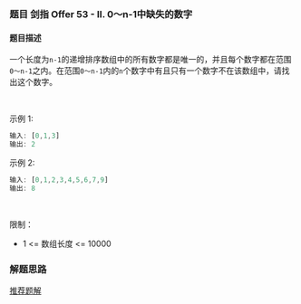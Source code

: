 ### 题目 剑指 Offer 53 - II. 0～n-1中缺失的数字
#### 题目描述
一个长度为`n-1`的递增排序数组中的所有数字都是唯一的，并且每个数字都在范围`0～n-1`之内。在范围`0～n-1`内的`n`个数字中有且只有一个数字不在该数组中，请找出这个数字。

 

示例 1:

```js
输入: [0,1,3]
输出: 2
```
示例 2:

```js
输入: [0,1,2,3,4,5,6,7,9]
输出: 8
```
 

限制：

- 1 <= 数组长度 <= 10000


### 解题思路
[推荐题解](https://leetcode-cn.com/problems/que-shi-de-shu-zi-lcof/solution/mian-shi-ti-53-ii-0n-1zhong-que-shi-de-shu-zi-er-f/)